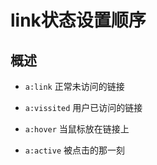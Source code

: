 # link状态设置顺序

## 概述

+ `a:link` 正常未访问的链接

+ `a:vissited` 用户已访问的链接

+ `a:hover` 当鼠标放在链接上

+ `a:active` 被点击的那一刻
